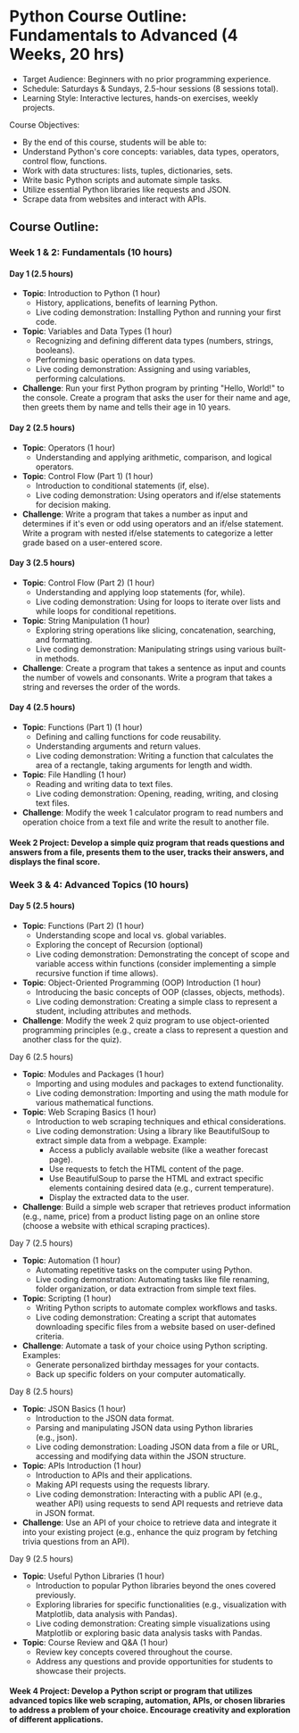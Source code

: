 # Python Course Outline: Fundamentals to Advanced (4 Weeks, 20 hrs)

- Target Audience: Beginners with no prior programming experience.
- Schedule: Saturdays & Sundays, 2.5-hour sessions (8 sessions total).
- Learning Style: Interactive lectures, hands-on exercises, weekly projects.

Course Objectives:
- By the end of this course, students will be able to:
- Understand Python's core concepts: variables, data types, operators, control flow, functions.
- Work with data structures: lists, tuples, dictionaries, sets.
- Write basic Python scripts and automate simple tasks.
- Utilize essential Python libraries like requests and JSON.
- Scrape data from websites and interact with APIs.


## Course Outline:
### Week 1 & 2: Fundamentals (10 hours)
#### Day 1 (2.5 hours)
- **Topic**: Introduction to Python (1 hour)
    - History, applications, benefits of learning Python.
    - Live coding demonstration: Installing Python and running your first code.
- **Topic**: Variables and Data Types (1 hour)
    - Recognizing and defining different data types (numbers, strings, booleans).
    - Performing basic operations on data types.
    - Live coding demonstration: Assigning and using variables, performing calculations.
- **Challenge**: Run your first Python program by printing "Hello, World!" to the console. Create a program that asks the user for their name and age, then greets them by name and tells their age in 10 years.

#### Day 2 (2.5 hours)
- **Topic**: Operators (1 hour)
    - Understanding and applying arithmetic, comparison, and logical operators.
- **Topic**: Control Flow (Part 1) (1 hour)
    - Introduction to conditional statements (if, else).
    - Live coding demonstration: Using operators and if/else statements for decision making.
- **Challenge**: Write a program that takes a number as input and determines if it's even or odd using operators and an if/else statement. Write a program with nested if/else statements to categorize a letter grade based on a user-entered score.
  
#### Day 3 (2.5 hours)
- **Topic**: Control Flow (Part 2) (1 hour)
    - Understanding and applying loop statements (for, while).
    - Live coding demonstration: Using for loops to iterate over lists and while loops for conditional repetitions.
- **Topic**: String Manipulation (1 hour)
    - Exploring string operations like slicing, concatenation, searching, and formatting.
    - Live coding demonstration: Manipulating strings using various built-in methods.
- **Challenge**: Create a program that takes a sentence as input and counts the number of vowels and consonants. Write a program that takes a string and reverses the order of the words.
  
#### Day 4 (2.5 hours)
- **Topic**: Functions (Part 1) (1 hour)
    - Defining and calling functions for code reusability.
    - Understanding arguments and return values.
    - Live coding demonstration: Writing a function that calculates the area of a rectangle, taking arguments for length and width.
- **Topic**: File Handling (1 hour)
    - Reading and writing data to text files.
    - Live coding demonstration: Opening, reading, writing, and closing text files.
- **Challenge**: Modify the week 1 calculator program to read numbers and operation choice from a text file and write the result to another file.

#### Week 2 Project: Develop a simple quiz program that reads questions and answers from a file, presents them to the user, tracks their answers, and displays the final score.  

### Week 3 & 4: Advanced Topics (10 hours) 

#### Day 5 (2.5 hours)
  
- **Topic**: Functions (Part 2) (1 hour)
    - Understanding scope and local vs. global variables.
    - Exploring the concept of Recursion (optional)
    - Live coding demonstration: Demonstrating the concept of scope and variable access within functions (consider implementing a simple recursive function if time allows).
-  **Topic**: Object-Oriented Programming (OOP) Introduction (1 hour)
    - Introducing the basic concepts of OOP (classes, objects, methods).
    - Live coding demonstration: Creating a simple class to represent a student, including attributes and methods.
- **Challenge**: Modify the week 2 quiz program to use object-oriented programming principles (e.g., create a class to represent a question and another class for the quiz).
  
Day 6 (2.5 hours)
- **Topic**: Modules and Packages (1 hour) 
    - Importing and using modules and packages to extend functionality.
    - Live coding demonstration: Importing and using the math module for various mathematical functions.
- **Topic**: Web Scraping Basics (1 hour)    
    - Introduction to web scraping techniques and ethical considerations.  
    - Live coding demonstration: Using a library like BeautifulSoup to extract simple data from a webpage. Example:   
        - Access a publicly available website (like a weather forecast page). 
        - Use requests to fetch the HTML content of the page.
        - Use BeautifulSoup to parse the HTML and extract specific elements containing desired data (e.g., current temperature).
        - Display the extracted data to the user.
- **Challenge**: Build a simple web scraper that retrieves product information (e.g., name, price) from a product listing page on an online store (choose a website with ethical scraping practices).
  
Day 7 (2.5 hours)
- **Topic**: Automation (1 hour)
    - Automating repetitive tasks on the computer using Python.
    - Live coding demonstration: Automating tasks like file renaming, folder organization, or data extraction from simple text files.
- **Topic**: Scripting (1 hour)
    - Writing Python scripts to automate complex workflows and tasks.
    - Live coding demonstration: Creating a script that automates downloading specific files from a website based on user-defined criteria.
- **Challenge**: Automate a task of your choice using Python scripting. Examples:
    - Generate personalized birthday messages for your contacts.
    - Back up specific folders on your computer automatically.

Day 8 (2.5 hours) 
- **Topic**: JSON Basics (1 hour) 
    - Introduction to the JSON data format.
    - Parsing and manipulating JSON data using Python libraries (e.g., json).
    - Live coding demonstration: Loading JSON data from a file or URL, accessing and modifying data within the JSON structure.
- **Topic**: APIs Introduction (1 hour)
    - Introduction to APIs and their applications.
    - Making API requests using the requests library.
    - Live coding demonstration: Interacting with a public API (e.g., weather API) using requests to send API requests and retrieve data in JSON format.
- **Challenge**: Use an API of your choice to retrieve data and integrate it into your existing project (e.g., enhance the quiz program by fetching trivia questions from an API).

Day 9 (2.5 hours) 
- **Topic**: Useful Python Libraries (1 hour) 
    - Introduction to popular Python libraries beyond the ones covered previously.
    - Exploring libraries for specific functionalities (e.g., visualization with Matplotlib, data analysis with Pandas).
    - Live coding demonstration: Creating simple visualizations using Matplotlib or exploring basic data analysis tasks with Pandas.
- **Topic**: Course Review and Q&A (1 hour)
    - Review key concepts covered throughout the course.
    - Address any questions and provide opportunities for students to showcase their projects.
    
#### **Week 4 Project**: Develop a Python script or program that utilizes advanced topics like web scraping, automation, APIs, or chosen libraries to address a problem of your choice. Encourage creativity and exploration of different applications.  
